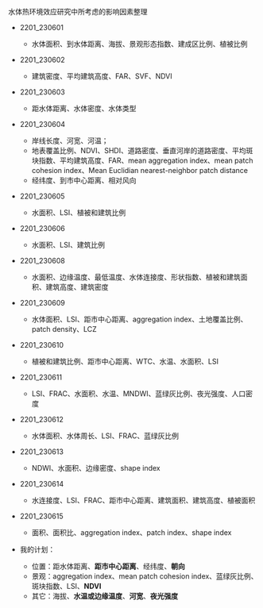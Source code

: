 水体热环境效应研究中所考虑的影响因素整理

- 2201_230601
  - 水体面积、到水体距离、海拔、景观形态指数、建成区比例、植被比例
- 2201_230602
  - 建筑密度、平均建筑高度、FAR、SVF、NDVI
- 2201_230603
  - 距水体距离、水体密度、水体类型
- 2201_230604
  - 岸线长度、河宽、河温；
  - 地表覆盖比例、NDVI、SHDI、道路密度、垂直河岸的道路密度、平均斑块指数、平均建筑高度、FAR、mean aggregation index、mean patch cohesion index、Mean Euclidian nearest-neighbor patch distance
  - 经纬度、到市中心距离、相对风向
- 2201_230605
  - 水面积、LSI、植被和建筑比例
- 2201_230606
  - 水面积、LSI、建筑比例
- 2201_230608
  - 水面积、边缘温度、最低温度、水体连接度、形状指数、植被和建筑面积、建筑高度、建筑密度
- 2201_230609
  - 水体面积、LSI、距市中心距离、aggregation index、土地覆盖比例、patch density、LCZ
- 2201_230610
  - 植被和建筑比例、距市中心距离、WTC、水温、水面积、LSI
- 2201_230611
  - LSI、FRAC、水面积、水温、MNDWI、蓝绿灰比例、夜光强度、人口密度
- 2201_230612
  - 水体面积、水体周长、LSI、FRAC、蓝绿灰比例
- 2201_230613
  - NDWI、水面积、边缘密度、shape index
- 2201_230614
  - 水连接度、LSI、FRAC、距市中心距离、建筑面积、建筑高度、植被面积
- 2201_230615
  - 面积、面积比、aggregation index、patch index、shape index

- 我的计划：
  - 位置：距水体距离、**距市中心距离**、经纬度、**朝向**
  - 景观：aggregation index、mean patch cohesion index、蓝绿灰比例、斑块指数、LSI、**NDVI**
  - 其它：海拔、**水温或边缘温度**、**河宽**、**夜光强度**